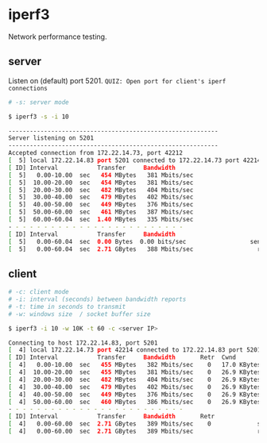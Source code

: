 # iperf3
Network performance testing.

## server
Listen on (default) port 5201.
```QUIZ: Open port for client's iperf connections```

```bash
# -s: server mode

$ iperf3 -s -i 10

-----------------------------------------------------------
Server listening on 5201
-----------------------------------------------------------
Accepted connection from 172.22.14.73, port 42212
[  5] local 172.22.14.83 port 5201 connected to 172.22.14.73 port 42214
[ ID] Interval           Transfer     Bandwidth
[  5]   0.00-10.00  sec   454 MBytes   381 Mbits/sec                  
[  5]  10.00-20.00  sec   454 MBytes   381 Mbits/sec                  
[  5]  20.00-30.00  sec   482 MBytes   404 Mbits/sec                  
[  5]  30.00-40.00  sec   479 MBytes   402 Mbits/sec                  
[  5]  40.00-50.00  sec   449 MBytes   376 Mbits/sec                  
[  5]  50.00-60.00  sec   461 MBytes   387 Mbits/sec                  
[  5]  60.00-60.04  sec  1.40 MBytes   335 Mbits/sec                  
- - - - - - - - - - - - - - - - - - - - - - - - -
[ ID] Interval           Transfer     Bandwidth
[  5]   0.00-60.04  sec  0.00 Bytes  0.00 bits/sec                  sender
[  5]   0.00-60.04  sec  2.71 GBytes   388 Mbits/sec                  receiver
```

## client
```bash
# -c: client mode
# -i: interval (seconds) between bandwidth reports
# -t: time in seconds to transmit
# -w: windows size  / socket buffer size

$ iperf3 -i 10 -w 10K -t 60 -c <server IP>

Connecting to host 172.22.14.83, port 5201
[  4] local 172.22.14.73 port 42214 connected to 172.22.14.83 port 5201
[ ID] Interval           Transfer     Bandwidth       Retr  Cwnd
[  4]   0.00-10.00  sec   455 MBytes   382 Mbits/sec    0   17.0 KBytes       
[  4]  10.00-20.00  sec   455 MBytes   381 Mbits/sec    0   26.9 KBytes       
[  4]  20.00-30.00  sec   482 MBytes   404 Mbits/sec    0   26.9 KBytes       
[  4]  30.00-40.00  sec   479 MBytes   402 Mbits/sec    0   26.9 KBytes       
[  4]  40.00-50.00  sec   449 MBytes   376 Mbits/sec    0   26.9 KBytes       
[  4]  50.00-60.00  sec   460 MBytes   386 Mbits/sec    0   26.9 KBytes       
- - - - - - - - - - - - - - - - - - - - - - - - -
[ ID] Interval           Transfer     Bandwidth       Retr
[  4]   0.00-60.00  sec  2.71 GBytes   389 Mbits/sec    0             sender
[  4]   0.00-60.00  sec  2.71 GBytes   389 Mbits/sec                  receiver
```
